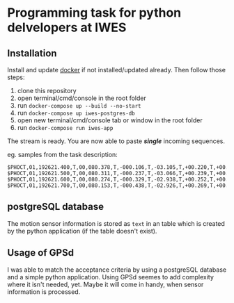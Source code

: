 # Programming task for python delvelopers at IWES
## Installation
Install and update [docker](https://docs.docker.com/get-docker/) if not installed/updated already. Then follow those steps:

1. clone this repository
2. open terminal/cmd/console in the root folder
3. run `docker-compose up --build --no-start`
4. run `docker-compose up iwes-postgres-db`
5. open new terminal/cmd/console tab or window in the root folder
6. run `docker-compose run iwes-app`

The stream is ready. You are now able to paste **_single_** incoming sequences.

eg. samples from the task description:
```
$PHOCT,01,192621.400,T,00,080.378,T,-000.106,T,-03.105,T,+00.220,T,+00.084,-00.025,+00.013,+00.235,+00.024,+00.078,-0008.03*09 
$PHOCT,01,192621.500,T,00,080.311,T,-000.237,T,-03.066,T,+00.239,T,+00.105,-00.021,+00.020,+00.172,+00.042,+00.073,-0061.95*0D 
$PHOCT,01,192621.600,T,00,080.274,T,-000.329,T,-02.938,T,+00.252,T,+00.123,-00.017,+00.027,+00.205,+00.048,+00.061,+0001.33*0C 
$PHOCT,01,192621.700,T,00,080.153,T,-000.438,T,-02.926,T,+00.269,T,+00.141,-00.013,+00.032,+00.128,+00.041,+00.047,-0039.36*06
```

## postgreSQL database
The motion sensor information is stored as `text` in an table which is created by the python application (if the table doesn't exist).

## Usage of GPSd
I was able to match the acceptance criteria by using a postgreSQL database and a simple python application. Using GPSd seemes to add complexity where it isn't needed, yet. Maybe it will come in handy, when sensor information is processed.
